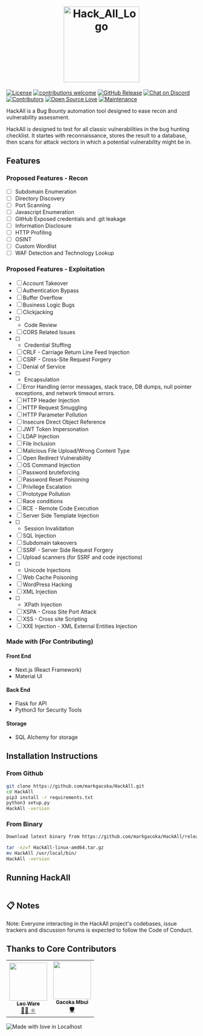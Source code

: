 <h1 align="center">
  <img src="static/logo.png" alt="Hack_All_Logo" width="200px"></a>
  <br>
</h1>


[![License](https://img.shields.io/badge/license-MIT-_red.svg)](https://opensource.org/licenses/MIT)
[![contributions welcome](https://img.shields.io/badge/contributions-welcome-brightgreen.svg?style=flat)](https://github.com/projectdiscovery/nuclei/issues)
[![GitHub Release](https://img.shields.io/github/release/markgacoka/HackAll)](https://github.com/markgacoka/HackAll/releases)
[![Chat on Discord](https://img.shields.io/discord/785592691458048080.svg?logo=discord)](https://discord.gg/WA36fdCXqj)
[![Contributors](https://img.shields.io/github/contributors/markgacoka/HackAll)](https://github.com/badges/markgacoka/HackAll/contributors)
[![Open Source Love](https://badges.frapsoft.com/os/v1/open-source.svg?v=103)](https://github.com/ellerbrock/open-source-badges/)
[![Maintenance](https://img.shields.io/badge/Maintained%3F-yes-green.svg)](https://GitHub.com/Naereen/badges/graphs/commit-activity)

HackAll is a Bug Bounty automation tool designed to ease recon and vulnerability assessment.

HackAll is designed to test for all classic vulnerabilities in the bug hunting checklist. It startes with reconnaissance, stores the result to a database, then scans for attack vectors in which a potential vulnerability might be in.

## Features
### Proposed Features - Recon
- [ ] Subdomain Enumeration
- [ ] Directory Discovery
- [ ] Port Scanning
- [ ] Javascript Enumeration
- [ ] GitHub Exposed credentials and .git leakage
- [ ] Information Disclosure
- [ ] HTTP Profiling
- [ ] OSINT
- [ ] Custom Wordlist
- [ ] WAF Detection and Technology Lookup

### Proposed Features - Exploitation
- [ ] Account Takeover
- [ ] Authentication Bypass
- [ ] Buffer Overflow
- [ ] Business Logic Bugs
- [ ] Clickjacking
- [ ] * Code Review
- [ ] CORS Related Issues
- [ ] * Credential Stuffing
- [ ] CRLF - Carriage Return Line Feed Injection
- [ ] CSRF - Cross-Site Request Forgery
- [ ] Denial of Service
- [ ] * Encapsulation
- [ ] Error Handling (error messages, stack trace, DB dumps, null pointer exceptions, and network timeout errors.
- [ ] HTTP Header Injection
- [ ] HTTP Request Smuggling
- [ ] HTTP Parameter Pollution
- [ ] Insecure Direct Object Reference
- [ ] JWT Token Impersonation
- [ ] LDAP Injection
- [ ] File Inclusion
- [ ] Malicious File Upload/Wrong Content Type
- [ ] Open Redirect Vulnerability
- [ ] OS Command Injection
- [ ] Password bruteforcing
- [ ] Password Reset Poisoning
- [ ] Privilege Escalation
- [ ] Prototype Pollution
- [ ] Race conditions
- [ ] RCE - Remote Code Execution
- [ ] Server Side Template Injection
- [ ] * Session Invalidation
- [ ] SQL Injection
- [ ] Subdomain takeovers
- [ ] SSRF - Server Side Request Forgery
- [ ] Upload scanners (for SSRF and code injections)
- [ ] * Unicode Injections
- [ ] Web Cache Poisoning
- [ ] WordPress Hacking
- [ ] XML Injection
- [ ] * XPath Injection
- [ ] XSPA - Cross Site Port Attack
- [ ] XSS - Cross site Scripting
- [ ] XXE Injection - XML External Entities Injection

### Made with (For Contributing)
#### Front End
- Next.js (React Framework)
- Material UI

#### Back End
- Flask for API
- Python3 for Security Tools

#### Storage
- SQL Alchemy for storage

## Installation Instructions
### From Github
```bash
git clone https://github.com/markgacoka/HackAll.git
cd HackAll
pip3 install -r requirements.txt
python3 setup.py
HackAll -version
```

### From Binary
```bash
Download latest binary from https://github.com/markgacoka/HackAll/releases

tar -xzvf HackAll-linux-amd64.tar.gz
mv HackAll /usr/local/bin/
HackAll -version
```

## Running HackAll
```
```

## 📋 Notes
Note: Everyone interacting in the HackAll project's codebases, issue trackers and discussion forums is expected to follow the Code of Conduct.

## Thanks to Core Contributors
<table>
  <tr>
  <td align="center"><a href="https://github.com/leo-ware"><img src="https://avatars2.githubusercontent.com/u/54528853" width="100px;" alt=""/><br /><sub><b>Leo Ware</b></sub></a><br /><a href="https://github.com/markgacoka/HackAll/graphs/contributors" title="Frontend and Backend API">
👨‍💻 ⚛️</a></td>

  <td align="center"><a href="https://github.com/markgacoka"><img src="https://avatars2.githubusercontent.com/u/23658445" width="100px;" alt=""/><br /><sub><b>Gacoka Mbui</b></sub></a><br /><a href="https://github.com/markgacoka/HackAll/graphs/contributors" title="Security Tools">
  🛡️</a></td>
  </tr>
</table>

![Made with love in Localhost](https://madewithlove.now.sh/la?heart=true&template=for-the-badge&text=Localhost)


